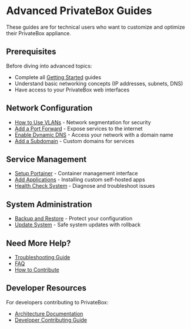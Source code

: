 # Advanced PrivateBox Guides

These guides are for technical users who want to customize and optimize their PrivateBox appliance.

## Prerequisites

Before diving into advanced topics:
- Complete all [Getting Started](../getting-started/) guides
- Understand basic networking concepts (IP addresses, subnets, DNS)
- Have access to your PrivateBox web interfaces

## Network Configuration

- [How to Use VLANs](./how-to-use-vlans.md) - Network segmentation for security
- [Add a Port Forward](./add-a-port-forward.md) - Expose services to the internet
- [Enable Dynamic DNS](./enable-dynamic-dns.md) - Access your network with a domain name
- [Add a Subdomain](./add-a-subdomain.md) - Custom domains for services

## Service Management

- [Setup Portainer](./setup-portainer.md) - Container management interface
- [Add Applications](./add-apps.md) - Installing custom self-hosted apps
- [Health Check System](./health-check.md) - Diagnose and troubleshoot issues

## System Administration

- [Backup and Restore](./backup-restore.md) - Protect your configuration
- [Update System](./update-system.md) - Safe system updates with rollback

## Need More Help?

- [Troubleshooting Guide](../getting-started/troubleshooting-guide.md)
- [FAQ](../getting-started/faq.md)
- [How to Contribute](../../contributing/how-to-contribute.md)

## Developer Resources

For developers contributing to PrivateBox:
- [Architecture Documentation](../../architecture/)
- [Developer Contributing Guide](../../contributing/README.md)
